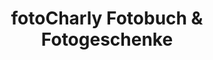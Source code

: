 ---
title: "fotoCharly Fotobuch & Fotogeschenke"
url: /schwarzach-im-pongau/fotocharly-fotobuch-und-fotogeschenke/
shop: Foto
---